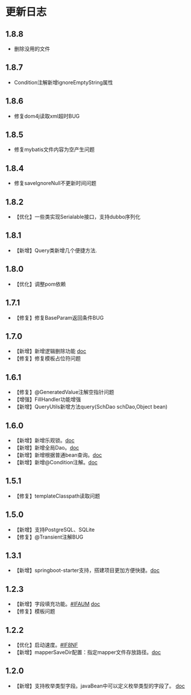 # 更新日志

## 1.8.8

- 删除没用的文件

## 1.8.7

- Condition注解新增ignoreEmptyString属性

## 1.8.6

- 修复dom4j读取xml超时BUG

## 1.8.5

- 修复mybatis文件内容为空产生<mapper/>问题

## 1.8.4

- 修复saveIgnoreNull不更新时间问题

## 1.8.2

- 【优化】一些类实现Serialable接口，支持dubbo序列化

## 1.8.1
- 【新增】Query类新增几个便捷方法.

## 1.8.0
- 【优化】调整pom依赖

## 1.7.1

- 【修复】修复BaseParam返回条件BUG

## 1.7.0

- 【新增】新增逻辑删除功能 [doc](http://durcframework.gitee.io/easymybatis-doc/#904)
- 【修复】修复模板占位符问题

## 1.6.1

- 【修复】@GeneratedValue注解空指针问题
- 【增强】FillHandler功能增强
- 【新增】QueryUtils新增方法query(SchDao<Entity> schDao,Object bean)

## 1.6.0

- 【新增】新增乐观锁。[doc](http://durcframework.gitee.io/easymybatis-doc/#903) 
- 【新增】新增全局Dao。[doc](http://durcframework.gitee.io/easymybatis-doc/#902)
- 【新增】新增根据普通bean查询。[doc](http://durcframework.gitee.io/easymybatis-doc/#90206)
- 【新增】新增@Condition注解。[doc](http://durcframework.gitee.io/easymybatis-doc/#90207)

## 1.5.1

- 【修复】templateClasspath读取问题

## 1.5.0

- 【新增】支持PostgreSQL、SQLite
- 【修复】@Transient注解BUG

## 1.3.1

- 【新增】springboot-starter支持，搭建项目更加方便快捷。[doc](http://durcframework.gitee.io/easymybatis-doc/#2)

## 1.2.3

- 【新增】字段填充功能。[#IFAUM](https://gitee.com/durcframework/easymybatis/issues/IFAUM) [doc](http://durcframework.gitee.io/easymybatis-doc/#5)
- 【修复】模板问题

## 1.2.2

- 【优化】启动速度。[#IF8NF](https://gitee.com/durcframework/easymybatis/issues/IF8NF)
- 【新增】mapperSaveDir配置：指定mapper文件存放路径。[doc](http://durcframework.gitee.io/easymybatis-doc/#8)

## 1.2.0

- 【新增】支持枚举类型字段。javaBean中可以定义枚举类型的字段了。 [doc](http://durcframework.gitee.io/easymybatis-doc/#6)

